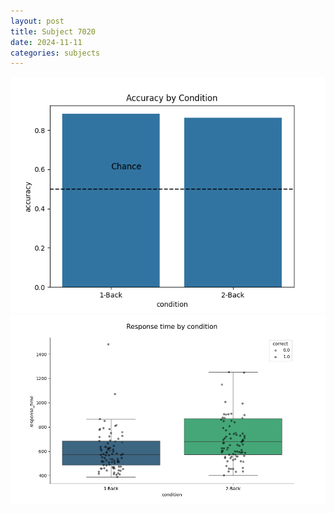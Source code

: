 ```yaml
---
layout: post
title: Subject 7020
date: 2024-11-11
categories: subjects
---
```


![](data/7020/run-11/7020_ATS_acc.png)
![](data/7020/run-11/7020_ATS_rt.png)

